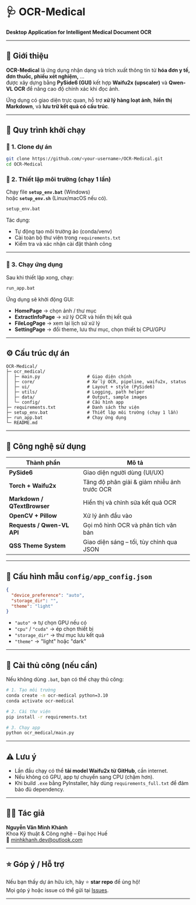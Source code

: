 # 🩺 OCR-Medical  
**Desktop Application for Intelligent Medical Document OCR**

---

## 📘 Giới thiệu

**OCR-Medical** là ứng dụng nhận dạng và trích xuất thông tin từ **hóa đơn y tế, đơn thuốc, phiếu xét nghiệm,** …  
được xây dựng bằng **PySide6 (GUI)** kết hợp **Waifu2x (upscaler)** và **Qwen-VL OCR** để nâng cao độ chính xác khi đọc ảnh.

Ứng dụng có giao diện trực quan, hỗ trợ **xử lý hàng loạt ảnh**, **hiển thị Markdown**, và **lưu trữ kết quả có cấu trúc**.

---

## 🧭 Quy trình khởi chạy

### 🔹 1. Clone dự án
```bash
git clone https://github.com/<your-username>/OCR-Medical.git
cd OCR-Medical
```

### 🔹 2. Thiết lập môi trường (chạy 1 lần)
Chạy file **`setup_env.bat`** (Windows)  
hoặc **`setup_env.sh`** (Linux/macOS nếu có).

```bash
setup_env.bat
```

Tác dụng:
- Tự động tạo môi trường ảo (conda/venv)
- Cài toàn bộ thư viện trong `requirements.txt`
- Kiểm tra và xác nhận cài đặt thành công

---

### 🔹 3. Chạy ứng dụng
Sau khi thiết lập xong, chạy:
```bash
run_app.bat
```

Ứng dụng sẽ khởi động GUI:
- **HomePage** → chọn ảnh / thư mục  
- **ExtractInfoPage** → xử lý OCR và hiển thị kết quả  
- **FileLogPage** → xem lại lịch sử xử lý  
- **SettingPage** → đổi theme, lưu thư mục, chọn thiết bị CPU/GPU  

---

## ⚙️ Cấu trúc dự án

```
OCR-Medical/
├─ ocr_medical/
│  ├─ main.py                  # Giao diện chính
│  ├─ core/                    # Xử lý OCR, pipeline, waifu2x, status
│  ├─ ui/                      # Layout + style (PySide6)
│  ├─ utils/                   # Logging, path helper
│  ├─ data/                    # Output, sample images
│  └─ config/                  # Cấu hình app
├─ requirements.txt            # Danh sách thư viện
├─ setup_env.bat               # Thiết lập môi trường (chạy 1 lần)
├─ run_app.bat                 # Chạy ứng dụng
└─ README.md
```

---

## 🧠 Công nghệ sử dụng

| Thành phần | Mô tả |
|-------------|-------|
| **PySide6** | Giao diện người dùng (UI/UX) |
| **Torch + Waifu2x** | Tăng độ phân giải & giảm nhiễu ảnh trước OCR |
| **Markdown / QTextBrowser** | Hiển thị và chỉnh sửa kết quả OCR |
| **OpenCV + Pillow** | Xử lý ảnh đầu vào |
| **Requests / Qwen-VL API** | Gọi mô hình OCR và phân tích văn bản |
| **QSS Theme System** | Giao diện sáng – tối, tùy chỉnh qua JSON |

---

## 🧰 Cấu hình mẫu `config/app_config.json`

```json
{
  "device_preference": "auto",
  "storage_dir": "",
  "theme": "light"
}
```
- `"auto"` → tự chọn GPU nếu có  
- `"cpu"` / `"cuda"` → ép chọn thiết bị  
- `"storage_dir"` → thư mục lưu kết quả  
- `"theme"` → "light" hoặc "dark"

---

## 🧾 Cài thủ công (nếu cần)

Nếu không dùng `.bat`, bạn có thể chạy thủ công:

```bash
# 1. Tạo môi trường
conda create -n ocr-medical python=3.10
conda activate ocr-medical

# 2. Cài thư viện
pip install -r requirements.txt

# 3. Chạy app
python ocr_medical/main.py
```

---

## ⚠️ Lưu ý

- Lần đầu chạy có thể **tải model Waifu2x từ GitHub**, cần internet.  
- Nếu không có GPU, app tự chuyển sang CPU (chậm hơn).  
- Khi build `.exe` bằng PyInstaller, hãy dùng `requirements_full.txt` để đảm bảo đủ dependency.

---

## 🧑‍💻 Tác giả

**Nguyễn Văn Minh Khánh**  
Khoa Kỹ thuật & Công nghệ – Đại học Huế  
📧 [minhkhanh.dev@outlook.com](mailto:minhkhanh.dev@outlook.com)

---

## ⭐ Góp ý / Hỗ trợ
Nếu bạn thấy dự án hữu ích, hãy ⭐ **star repo** để ủng hộ!  
Mọi góp ý hoặc issue có thể gửi tại [Issues](https://github.com/<your-username>/OCR-Medical/issues).

---
